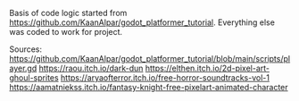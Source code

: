 Basis of code logic started from https://github.com/KaanAlpar/godot_platformer_tutorial.
Everything else was coded to work for project. 

Sources:
https://github.com/KaanAlpar/godot_platformer_tutorial/blob/main/scripts/player.gd
https://raou.itch.io/dark-dun
https://elthen.itch.io/2d-pixel-art-ghoul-sprites
https://aryaofterror.itch.io/free-horror-soundtracks-vol-1
https://aamatniekss.itch.io/fantasy-knight-free-pixelart-animated-character

